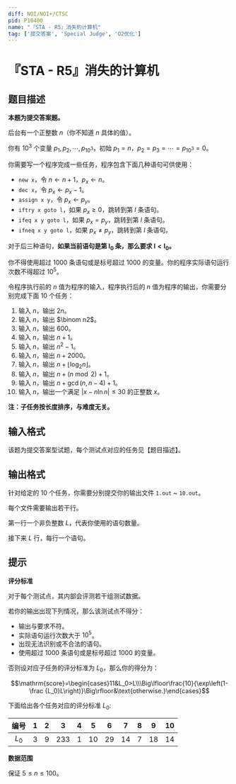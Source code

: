 ```yaml
---
diff: NOI/NOI+/CTSC
pid: P10400
name: "『STA - R5』消失的计算机"
tag: ['提交答案', 'Special Judge', 'O2优化']
---
```

# 『STA - R5』消失的计算机
## 题目描述

**本题为提交答案题。**

后台有一个正整数 $n$（你不知道 $n$ 具体的值）。

你有 $10^3$ 个变量 $p_1,p_2,\cdots,p_{10^3}$，初始 $p_1=n$，$p_2=p_3=\cdots=p_{10^3}=0$。

你需要写一个程序完成一些任务，程序包含下面几种语句可供使用：
- `new x`，令 $n\gets n+1$，$p_x\gets n$。
- `dec x`，令 $p_x\gets p_x-1$。
- `assign x y`，令 $p_x\gets p_y$。
- `iftry x goto l`，如果 $p_x \ge 0$，跳转到第 $l$ 条语句。
- `ifeq x y goto l`，如果 $p_x = p_y$，跳转到第 $l$ 条语句。
- `ifneq x y goto l`，如果 $p_x\neq p_y$，跳转到第 $l$ 条语句。

对于后三种语句，**如果当前语句是第 $\bm{l_0}$ 条，那么要求 $\bm{l<l_0}$。**

你不得使用超过 $1000$ 条语句或是标号超过 $1000$ 的变量。你的程序实际语句运行次数不得超过 $10^5$。

令程序执行前的 $n$ 值为程序的输入，程序执行后的 $n$ 值为程序的输出，你需要分别完成下面 $10$ 个任务：

1. 输入 $n$，输出 $2n$。
1. 输入 $n$，输出 $\binom n2$。
1. 输入 $n$，输出 $600$。
1. 输入 $n$，输出 $n + 1$。
1. 输入 $n$，输出 $n^2 - 1$。
1. 输入 $n$，输出 $n + 2000$。
1. 输入 $n$，输出 $n + \lfloor \log_2 n\rfloor$。
1. 输入 $n$，输出 $n + \left(n \bmod 2\right) + 1$。
1. 输入 $n$，输出 $n+\gcd(n, n - 4) + 1$。
1. 输入 $n$，输出一个满足 $|x-n\ln n|\le 30$ 的正整数 $x$。

**注：子任务按长度排序，与难度无关。**
## 输入格式

该题为提交答案型试题，每个测试点对应的任务见【题目描述】。
## 输出格式

针对给定的 $10$ 个任务，你需要分别提交你的输出文件 ``1.out`` ~ ``10.out``。

每个文件需要输出若干行。

第一行一个非负整数 $L$，代表你使用的语句数量。

接下来 $L$ 行，每行一个语句。
## 提示

**评分标准**

对于每个测试点，其内部会评测若干组测试数据。

若你的输出出现下列情况，那么该测试点不得分：

- 输出与要求不符。
- 实际语句运行次数大于 $10^5$。
- 出现无法识别或不合法的语句。
- 使用超过 $1000$ 条语句或是标号超过 $1000$ 的变量。

否则设对应子任务的评分标准为 $L_0$，那么你的得分为：

$$\mathrm{score}=\begin{cases}11&L_0>L\\\Big\lfloor\frac{10}{\exp\left(1-\frac {L_0}L\right)}\Big\rfloor&\text{otherwise.}\end{cases}$$

下面给出各个任务对应的评分标准 $L_0$:

| 编号 | $1$ | $2$ | $3$ | $4$ | $5$| $6$ | $7$ | $8$ | $9$ | $10$ |
| :-: | :-: | :-: | :-: | :-: | :-: |  :-: | :-: | :-: | :-: | :-: |
| $L_0$ | $3$ | $9$ | $233$ | $1$ | $10$| $29$ | $14$ | $7$ | $18$ | $14$ |

**数据范围**

保证 $5 \le n \le 100$。
